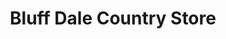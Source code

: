 ---
title: "Bluff Dale Country Store"
url: /bluff-dale/bluff-dale-country-store/
shop: convenience
---